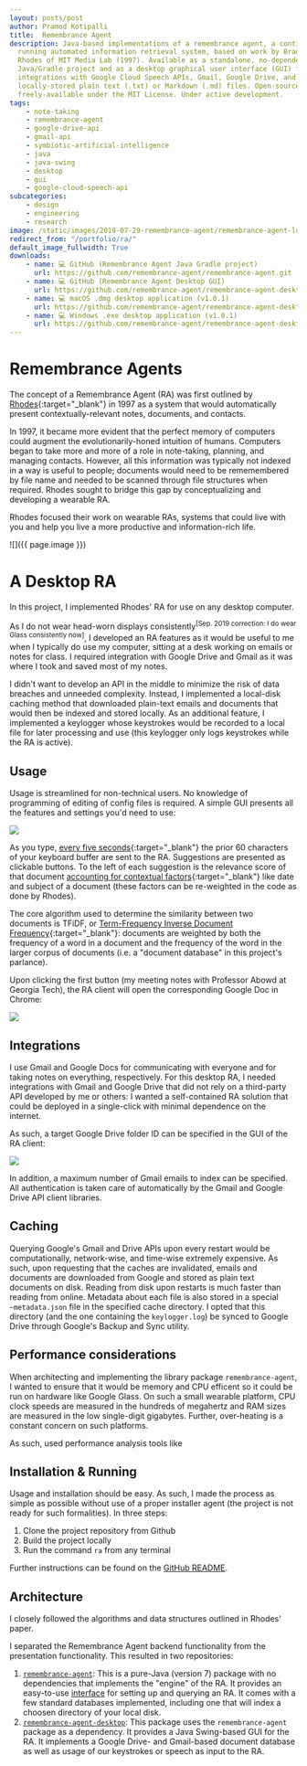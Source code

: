 ```yaml
---
layout: posts/post
author: Pramod Kotipalli
title:  Remembrance Agent
description: Java-based implementations of a remembrance agent, a continuously
  running automated information retrieval system, based on work by Bradley
  Rhodes of MIT Media Lab (1997). Available as a standalone, no-dependency
  Java/Gradle project and as a desktop graphical user interface (GUI) featuring 
  integrations with Google Cloud Speech APIs, Gmail, Google Drive, and 
  locally-stored plain text (.txt) or Markdown (.md) files. Open-source and 
  freely-available under the MIT License. Under active development.
tags:
    - note-taking
    - remembrance-agent
    - google-drive-api
    - gmail-api
    - symbiotic-artificial-intelligence
    - java
    - java-swing
    - desktop
    - gui
    - google-cloud-speech-api
subcategories:
    - design
    - engineering
    - research
image: /static/images/2019-07-29-remembrance-agent/remembrance-agent-logo.png
redirect_from: "/portfolio/ra/"
default_image_fullwidth: True
downloads:
    - name: 💻 GitHub (Remembrance Agent Java Gradle project)
      url: https://github.com/remembrance-agent/remembrance-agent.git
    - name: 💻 GitHub (Remembrance Agent Desktop GUI)
      url: https://github.com/remembrance-agent/remembrance-agent-desktop.git
    - name: 💻 macOS .dmg desktop application (v1.0.1)
      url: https://github.com/remembrance-agent/remembrance-agent-desktop/releases/download/v1.0.1/ra-desktop-v1.0.1-macos-dmg.zip
    - name: 💻 Windows .exe desktop application (v1.0.1)
      url: https://github.com/remembrance-agent/remembrance-agent-desktop/releases/download/v1.0.1/ra-desktop-v1.0.1-windows-exe.zip
---
```


# Remembrance Agents

The concept of a Remembrance Agent (RA) was first outlined by [Rhodes][rhodes-1997]{:target="_blank"} in 1997 as a system that would automatically present contextually-relevant notes, documents, and contacts.

In 1997, it became more evident that the perfect memory of computers could augment the evolutionarily-honed intuition of humans. Computers began to take more and more of a role in note-taking, planning, and managing contacts. However, all this information was typically not indexed in a way is useful to people; documents would need to be rememembered by file name and needed to be scanned through file structures when required. Rhodes sought to bridge this gap by conceptualizing and developing a wearable RA.

Rhodes focused their work on wearable RAs, systems that could live with you and help you live a more productive and information-rich life.

![]({{ page.image }})

# A Desktop RA

In this project, I implemented Rhodes' RA for use on any desktop computer.

As I do not wear head-worn displays consistently<sup>[Sep. 2019 correction: I do wear Glass consistently now]</sup>, I developed an RA features as it would be useful to me when I typically do use my computer, sitting at a desk working on emails or notes for class. I required integration with Google Drive and Gmail as it was where I took and saved most of my notes.

I didn't want to develop an API in the middle to minimize the risk of data breaches and unneeded complexity. Instead, I implemented a local-disk caching method that downloaded plain-text emails and documents that would then be indexed and stored locally. As an additional feature, I implemented a keylogger whose keystrokes would be recorded to a local file for later processing and use (this keylogger only logs keystrokes while the RA is active).

## Usage

Usage is streamlined for non-technical users. No knowledge of programming of editing of config files is required. A simple GUI presents all the features and settings you'd need to use:

![](/static/images/2019-07-29-remembrance-agent/client-with-suggestion.png)

As you type, [every five seconds][ra-query-period]{:target="_blank"} the prior 60 characters of your keyboard buffer are sent to the RA. Suggestions are presented as clickable buttons. To the left of each suggestion is the relevance score of that document [accounting for contextual factors][ra-engine-github]{:target="_blank"} like date and subject of a document (these factors can be re-weighted in the code as done by Rhodes). 

The core algorithm used to determine the similarity between two documents is TFiDF, or [Term-Frequency Inverse Document Frequency][tfidf-github]{:target="_blank"}: documents are weighted by both the frequency of a word in a document and the frequency of the word in the larger corpus of documents (i.e. a "document database" in this project's parlance).

Upon clicking the first button (my meeting notes with Professor Abowd at Georgia Tech), the RA client will open the corresponding Google Doc in Chrome:

![](/static/images/2019-07-29-remembrance-agent/chrome-opened-suggestion.png)


## Integrations

I use Gmail and Google Docs for communicating with everyone and for taking notes on everything, respectively. For this desktop RA, I needed integrations with Gmail and Google Drive that did not rely on a third-party API developed by me or others: I wanted a self-contained RA solution that could be deployed in a single-click with minimal dependence on the internet.

As such, a target Google Drive folder ID can be specified in the GUI of the RA client:

![](/static/images/2019-07-29-remembrance-agent/client-menu-open.png)

In addition, a maximum number of Gmail emails to index can be specified. All authentication is taken care of automatically by the Gmail and Google Drive API client libraries.

## Caching

Querying Google's Gmail and Drive APIs upon every restart would be computationally, network-wise, and time-wise extremely expensive. As such, upon requesting that the caches are invalidated, emails and documents are downloaded from Google and stored as plain text documents on disk. Reading from disk upon restarts is much faster than reading from online. Metadata about each file is also stored in a special `~metadata.json` file in the specified cache directory. I opted that this directory (and the one containing the `keylogger.log`) be synced to Google Drive through Google's Backup and Sync utility.

## Performance considerations

When architecting and implementing the library package `remembrance-agent`, I wanted to ensure that it would be memory and CPU efficent so it could be run on hardware like Google Glass. On such a small wearable platform, CPU clock speeds are measured in the hundreds of megahertz and RAM sizes are measured in the low single-digit gigabytes. Further, over-heating is a constant concern on such platforms.  

As such, used performance analysis tools like 

## Installation & Running

Usage and installation should be easy. As such, I made the process as simple as possible without use of a proper installer agent (the project is not ready for such formalities). In three steps:

1. Clone the project repository from Github
2. Build the project locally
3. Run the command `ra` from any terminal

Further instructions can be found on the [GitHub README][readme].


## Architecture

I closely followed the algorithms and data structures outlined in Rhodes' paper.

I separated the Remembrance Agent backend functionality from the presentation functionality. This resulted in two repositories:
1. [`remembrance-agent`][ra-repo]: This is a pure-Java (version 7) package with no dependencies that implements the "engine" of the RA. It provides an easy-to-use [interface][ra-interface] for setting up and querying an RA. It comes with a few standard databases implemented, including one that will index a choosen directory of your local disk.
2. [`remembrance-agent-desktop`][ra-desktop]: This package uses the `remembrance-agent` package as a dependency. It provides a Java Swing-based GUI for the RA. It implements a Google Drive- and Gmail-based document database as well as usage of our keystrokes or speech as input to the RA.

[rhodes-1997]:http://alumni.media.mit.edu/~rhodes/Papers/wear-ra-personaltech/
[ra-query-period]:https://github.com/remembrance-agent/remembrance-agent/blob/v1.2.1/src/main/java/io/p13i/ra/RemembranceAgentClient.java#L332-L337
[ra-engine-github]:https://github.com/remembrance-agent/remembrance-agent/blob/v1.2.1/src/main/java/io/p13i/ra/engine/RemembranceAgentSuggestionCalculator.java
[tfidf-github]:https://github.com/remembrance-agent/remembrance-agent/blob/v1.2.1/src/main/java/io/p13i/ra/utils/TFIDFCalculator.java
[readme]:https://github.com/remembrance-agent/remembrance-agent/blob/master/README.md
[ra-repo]:https://github.com/remembrance-agent/remembrance-agent
[ra-interface]:https://github.com/remembrance-agent/remembrance-agent/blob/f061e14770e2aa8c0e79dcefb654b9d28c6325e3/src/main/java/io/p13i/ra/engine/IRemembranceAgentEngine.java#L17-L38
[ra-desktop]:https://github.com/remembrance-agent/remembrance-agent-desktop